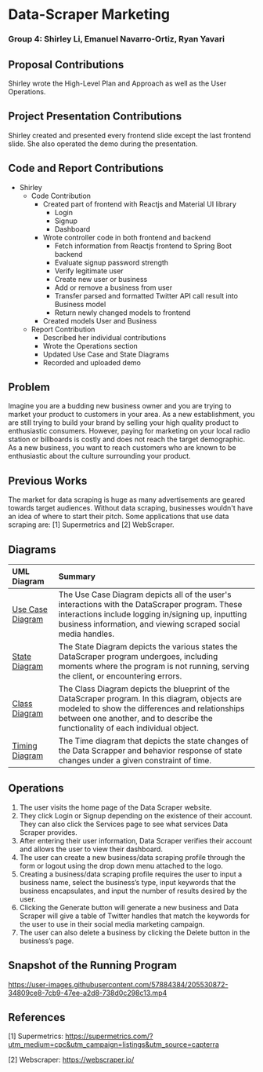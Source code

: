 # Data-Scraper Marketing
### Group 4: Shirley Li, Emanuel Navarro-Ortiz, Ryan Yavari ###

## Proposal Contributions ##
Shirley wrote the High-Level Plan and Approach as well as the User Operations.

## Project Presentation Contributions ##
Shirley created and presented every frontend slide except the last frontend slide. She also operated the demo during the presentation.

## Code and Report Contributions ##
* Shirley
  * Code Contribution
    * Created part of frontend with Reactjs and Material UI library
      * Login
      * Signup
      * Dashboard
    * Wrote controller code in both frontend and backend
      * Fetch information from Reactjs frontend to Spring Boot backend
      * Evaluate signup password strength
      * Verify legitimate user
      * Create new user or business
      * Add or remove a business from user
      * Transfer parsed and formatted Twitter API call result into Business model
      * Return newly changed models to frontend
    * Created models User and Business
  * Report Contribution
    * Described her individual contributions
    * Wrote the Operations section
    * Updated Use Case and State Diagrams
    * Recorded and uploaded demo
    
## Problem ##
Imagine you are a budding new business owner and you are trying to market your product to customers in your area. As a new establishment, you are still trying to build your brand by selling your high quality product to enthusiastic consumers. However, paying for marketing on your local radio station or billboards is costly and does not reach the target demographic. As a new business, you want to reach customers who are known to be enthusiastic about the culture surrounding your product. 

## Previous Works ##
The market for data scraping is huge as many advertisements are geared towards target audiences. Without data scraping, businesses wouldn't have an idea of where to start their pitch. Some applications that use data scraping are:
[1] Supermetrics and
[2] WebScraper.

## Diagrams ##
| UML Diagram       | Summary       | 
| :------------- |:-------------| 
| [Use Case Diagram](https://github.com/RyanYavari/CS151-DataScraper/blob/main/diagrams/Use%20Case%20Diagram.png)   | The Use Case Diagram depicts all of the user's interactions with the DataScraper program. These interactions include logging in/signing up, inputting business information, and viewing scraped social media handles. | 
| [State Diagram](https://github.com/RyanYavari/CS151-DataScraper/blob/main/diagrams/Updated%20State%20Diagram.png)      | The State Diagram depicts the various states the DataScraper program undergoes, including moments where the program is not running, serving the client, or encountering errors.   |  
| [Class Diagram](https://github.com/RyanYavari/CS151-DataScraper/blob/main/diagrams/Class%20Diagram.png)    | The Class Diagram depicts the blueprint of the DataScraper program. In this diagram, objects are modeled to show the differences and relationships between one another, and to describe the functionality of each individual object.       | 
| [Timing Diagram](https://github.com/RyanYavari/CS151-DataScraper/blob/main/diagrams/Timing%20Diagram.png)    | The Time diagram that depicts the state changes of the Data Scrapper and behavior response of state changes under a given constraint of time.     |  

## Operations ##
1. The user visits the home page of the Data Scraper website.
2. They click Login or Signup depending on the existence of their account. They can also click the Services page to see what services Data Scraper provides.
3. After entering their user information, Data Scraper verifies their account and allows the user to view their dashboard.
4. The user can create a new business/data scraping profile through the form or logout using the drop down menu attached to the logo.
5. Creating a business/data scraping profile requires the user to input a business name, select the business’s type, input keywords that the business encapsulates, and input the number of results desired by the user.
6. Clicking the Generate button will generate a new business and Data Scraper will give a table of Twitter handles that match the keywords for the user to use in their social media marketing campaign. 
7. The user can also delete a business by clicking the Delete button in the business’s page.


## Snapshot of the Running Program ##
https://user-images.githubusercontent.com/57884384/205530872-34809ce8-7cb9-47ee-a2d8-738d0c298c13.mp4

## References ##
[1] Supermetrics: https://supermetrics.com/?utm_medium=cpc&utm_campaign=listings&utm_source=capterra

[2] Webscraper: https://webscraper.io/

